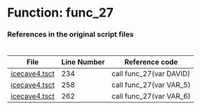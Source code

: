 # Function: func_27 
### References in the original script files

#

| File | Line Number | Reference code |
| --- | --- | --- |
| [icecave4.tsct](../../../out/icecave4.tsct#L234) | 234 | call func_27(var DAVID) |
| [icecave4.tsct](../../../out/icecave4.tsct#L258) | 258 | call func_27(var VAR_5) |
| [icecave4.tsct](../../../out/icecave4.tsct#L262) | 262 | call func_27(var VAR_6) |

